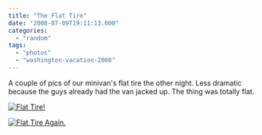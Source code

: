 ```yaml
---
title: "The Flat Tire"
date: "2008-07-09T19:11:13.000"
categories: 
  - "random"
tags: 
  - "photos"
  - "washington-vacation-2008"
---
```


A couple of pics of our minivan's flat tire the other night. Less dramatic because the guys already had the van jacked up. The thing was totally flat.

[![Flat Tire!](http://farm4.static.flickr.com/3023/2652867809_394dcf5629.jpg)](http://www.flickr.com/photos/chrishubbs/2652867809/ "Flat Tire! by chrishubbs, on Flickr")

[![Flat Tire Again.](http://farm4.static.flickr.com/3282/2653687946_0911d57c49.jpg)](http://www.flickr.com/photos/chrishubbs/2653687946/ "Flat Tire Again. by chrishubbs, on Flickr")
